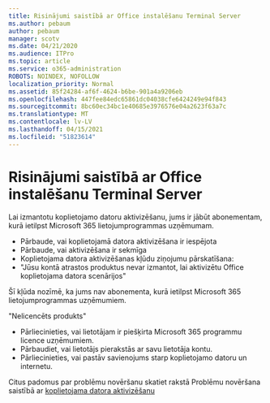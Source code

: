 ```yaml
---
title: Risinājumi saistībā ar Office instalēšanu Terminal Server
ms.author: pebaum
author: pebaum
manager: scotv
ms.date: 04/21/2020
ms.audience: ITPro
ms.topic: article
ms.service: o365-administration
ROBOTS: NOINDEX, NOFOLLOW
localization_priority: Normal
ms.assetid: 85f24284-af6f-4624-b6be-901a4a9206eb
ms.openlocfilehash: 447fee84edc65861dc04038cfe6424249e94f843
ms.sourcegitcommit: 8bc60ec34bc1e40685e3976576e04a2623f63a7c
ms.translationtype: MT
ms.contentlocale: lv-LV
ms.lasthandoff: 04/15/2021
ms.locfileid: "51823614"
---
```

# <a name="solutions-for-issues-around-installing-office-on-a-terminal-server"></a>Risinājumi saistībā ar Office instalēšanu Terminal Server

Lai izmantotu koplietojamo datoru aktivizēšanu, jums ir jābūt abonementam, kurā ietilpst Microsoft 365 lietojumprogrammas uzņēmumam.
  
- Pārbaude, vai koplietojamā datora aktivizēšana ir iespējota
- Pārbaude, vai aktivizēšana ir sekmīga
- Koplietojama datora aktivizēšanas kļūdu ziņojumu pārskatīšana:
- "Jūsu kontā atrastos produktus nevar izmantot, lai aktivizētu Office koplietojama datora scenārijos"
  
Šī kļūda nozīmē, ka jums nav abonementa, kurā ietilpst Microsoft 365 lietojumprogrammas uzņēmumiem.

"Nelicencēts produkts"

- Pārliecinieties, vai lietotājam ir piešķirta Microsoft 365 programmu licence uzņēmumiem.
- Pārbaudiet, vai lietotājs pierakstās ar savu lietotāja kontu.
- Pārliecinieties, vai pastāv savienojums starp koplietojamo datoru un internetu.

Citus padomus par problēmu novēršanu skatiet rakstā Problēmu novēršana saistībā ar [koplietojama datora aktivizēšanu](https://docs.microsoft.com/DeployOffice/troubleshoot-shared-computer-activation)